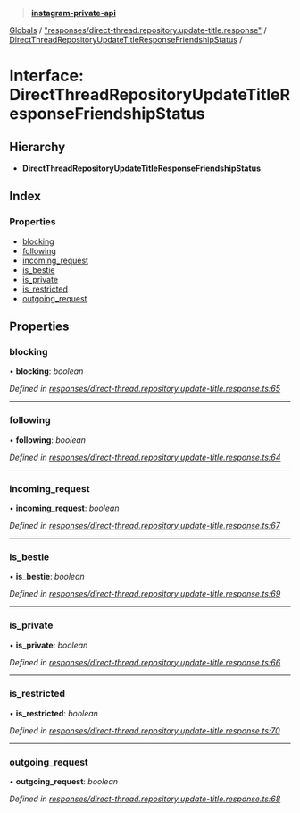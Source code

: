 > **[instagram-private-api](../README.md)**

[Globals](../globals.md) / ["responses/direct-thread.repository.update-title.response"](../modules/_responses_direct_thread_repository_update_title_response_.md) / [DirectThreadRepositoryUpdateTitleResponseFriendshipStatus](_responses_direct_thread_repository_update_title_response_.directthreadrepositoryupdatetitleresponsefriendshipstatus.md) /

# Interface: DirectThreadRepositoryUpdateTitleResponseFriendshipStatus

## Hierarchy

* **DirectThreadRepositoryUpdateTitleResponseFriendshipStatus**

## Index

### Properties

* [blocking](_responses_direct_thread_repository_update_title_response_.directthreadrepositoryupdatetitleresponsefriendshipstatus.md#blocking)
* [following](_responses_direct_thread_repository_update_title_response_.directthreadrepositoryupdatetitleresponsefriendshipstatus.md#following)
* [incoming_request](_responses_direct_thread_repository_update_title_response_.directthreadrepositoryupdatetitleresponsefriendshipstatus.md#incoming_request)
* [is_bestie](_responses_direct_thread_repository_update_title_response_.directthreadrepositoryupdatetitleresponsefriendshipstatus.md#is_bestie)
* [is_private](_responses_direct_thread_repository_update_title_response_.directthreadrepositoryupdatetitleresponsefriendshipstatus.md#is_private)
* [is_restricted](_responses_direct_thread_repository_update_title_response_.directthreadrepositoryupdatetitleresponsefriendshipstatus.md#is_restricted)
* [outgoing_request](_responses_direct_thread_repository_update_title_response_.directthreadrepositoryupdatetitleresponsefriendshipstatus.md#outgoing_request)

## Properties

###  blocking

• **blocking**: *boolean*

*Defined in [responses/direct-thread.repository.update-title.response.ts:65](https://github.com/Nerixyz/instagram-private-api/blob/e5037ee/src/responses/direct-thread.repository.update-title.response.ts#L65)*

___

###  following

• **following**: *boolean*

*Defined in [responses/direct-thread.repository.update-title.response.ts:64](https://github.com/Nerixyz/instagram-private-api/blob/e5037ee/src/responses/direct-thread.repository.update-title.response.ts#L64)*

___

###  incoming_request

• **incoming_request**: *boolean*

*Defined in [responses/direct-thread.repository.update-title.response.ts:67](https://github.com/Nerixyz/instagram-private-api/blob/e5037ee/src/responses/direct-thread.repository.update-title.response.ts#L67)*

___

###  is_bestie

• **is_bestie**: *boolean*

*Defined in [responses/direct-thread.repository.update-title.response.ts:69](https://github.com/Nerixyz/instagram-private-api/blob/e5037ee/src/responses/direct-thread.repository.update-title.response.ts#L69)*

___

###  is_private

• **is_private**: *boolean*

*Defined in [responses/direct-thread.repository.update-title.response.ts:66](https://github.com/Nerixyz/instagram-private-api/blob/e5037ee/src/responses/direct-thread.repository.update-title.response.ts#L66)*

___

###  is_restricted

• **is_restricted**: *boolean*

*Defined in [responses/direct-thread.repository.update-title.response.ts:70](https://github.com/Nerixyz/instagram-private-api/blob/e5037ee/src/responses/direct-thread.repository.update-title.response.ts#L70)*

___

###  outgoing_request

• **outgoing_request**: *boolean*

*Defined in [responses/direct-thread.repository.update-title.response.ts:68](https://github.com/Nerixyz/instagram-private-api/blob/e5037ee/src/responses/direct-thread.repository.update-title.response.ts#L68)*